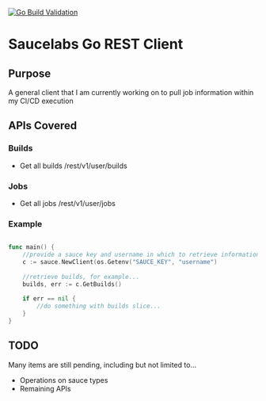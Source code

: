 [![Go Build Validation](https://github.com/ssulei7/saucelabs-client-go/actions/workflows/go.yml/badge.svg)](https://github.com/ssulei7/saucelabs-client-go/actions/workflows/go.yml)

# Saucelabs Go REST Client

## Purpose

A general client that I am currently working on to pull job information within my CI/CD execution

## APIs Covered

### Builds

* Get all builds /rest/v1/user/builds

### Jobs

* Get all jobs /rest/v1/user/jobs

### Example

```go

func main() {
    //provide a sauce key and username in which to retrieve information from
    c := sauce.NewClient(os.Getenv("SAUCE_KEY", "username")
    
    //retrieve builds, for example...
    builds, err := c.GetBuilds()
    
    if err == nil {
        //do something with builds slice...
    }
}

```

## TODO

Many items are still pending, including but not limited to...

* Operations on sauce types
* Remaining APIs
